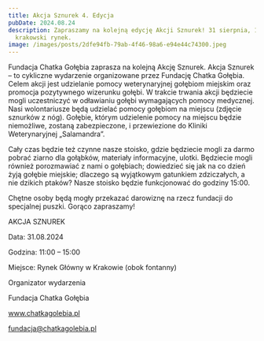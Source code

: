```yaml
---
title: Akcja Sznurek 4. Edycja
pubDate: 2024.08.24
description: Zapraszamy na kolejną edycję Akcji Sznurek! 31 sierpnia, 11:00,
  krakowski rynek.
image: /images/posts/2dfe94fb-79ab-4f46-98a6-e94e44c74300.jpeg
---
```


Fundacja Chatka Gołębia zaprasza na kolejną Akcję Sznurek.
Akcja Sznurek – to cykliczne wydarzenie organizowane przez Fundację Chatka Gołębia.
Celem akcji jest udzielanie pomocy weterynaryjnej gołębiom miejskim oraz promocja pozytywnego wizerunku gołębi.
W trakcie trwania akcji będziecie mogli uczestniczyć w odławianiu gołębi wymagających pomocy medycznej. Nasi wolontariusze będą udzielać pomocy gołębiom na miejscu (zdjęcie sznurków z nóg). Gołębie, którym udzielenie pomocy na miejscu będzie niemożliwe, zostaną zabezpieczone, i przewiezione do Kliniki Weterynaryjnej „Salamandra”.

Cały czas będzie też czynne nasze stoisko, gdzie będziecie mogli za darmo pobrać ziarno dla gołąbków, materiały informacyjne, ulotki. Będziecie mogli również porozmawiać z nami o gołębiach; dowiedzieć się jak na co dzień żyją gołębie miejskie; dlaczego są wyjątkowym gatunkiem zdziczałych, a nie dzikich ptaków?
Nasze stoisko będzie funkcjonować do godziny 15:00.

Chętne osoby będą mogły przekazać darowiznę na rzecz fundacji do specjalnej puszki. Gorąco zapraszamy!

AKCJA SZNUREK

Data: 31.08.2024

Godzina: 11:00 – 15:00

Miejsce: Rynek Główny w Krakowie (obok fontanny)

Organizator wydarzenia

Fundacja Chatka Gołębia

www.chatkagolebia.pl

fundacja@chatkagolebia.pl
